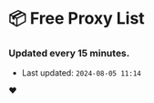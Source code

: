 # :package: Free Proxy List
### Updated every 15 minutes.

- Last updated: `2024-08-05 11:14`

:heart:
